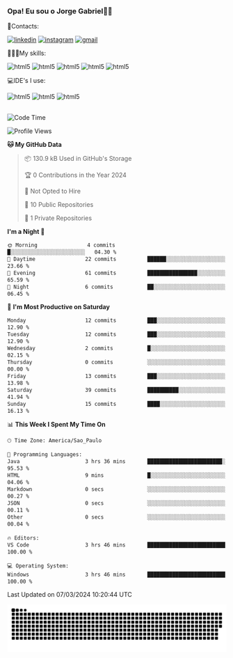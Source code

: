 
### Opa! Eu sou o Jorge Gabriel🤚🏾
📱Contacts: 

[![linkedin](https://img.shields.io/badge/LinkedIn-0077B5?style=for-the-badge&logo=linkedin&logoColor=white)](https://www.linkedin.com/in/jorge-g-717603souzag)
[![instagram](https://img.shields.io/badge/Instagram-E4405F?style=for-the-badge&logo=instagram&logoColor=white)](https://www.instagram.com/jorge__gabriel_/)
[![gmail](https://img.shields.io/badge/Gmail-D14836?style=for-the-badge&logo=gmail&logoColor=white)](https://mail.google.com/mail/u/0/?fs=1&tf=cm&source=mailto&to=gabrielgomes2003@gmail.com)

🧑🏾‍💻My skills:
<div <style>
    <img aling="center" alt="html5" src="https://img.shields.io/badge/java-%23ED8B00.svg?style=for-the-badge&logo=openjdk&logoColor=white"/>
    <img aling="center" alt="html5" src="https://img.shields.io/badge/python-3670A0?style=for-the-badge&logo=python&logoColor=ffdd54"/> 
    <img aling="center" alt="html5" src="https://img.shields.io/badge/html5-%23E34F26.svg?style=for-the-badge&logo=html5&logoColor=white"/> 
    <img aling="center" alt="html5" src="https://img.shields.io/badge/github-%23121011.svg?style=for-the-badge&logo=github&logoColor=white"/>
    <img aling="center" alt="html5" src="https://img.shields.io/badge/Figma-F24E1E?style=for-the-badge&logo=figma&logoColor=white"/><br>

💻IDE's I use:
<div <style>
     <img aling="center" alt="html5" src="https://img.shields.io/badge/pycharm-143?style=for-the-badge&logo=pycharm&logoColor=black&color=black&labelColor=green"/>  
     <img aling="center" alt="html5" src="https://img.shields.io/badge/Visual_Studio_Code-0078D4?style=for-the-badge&logo=visual%20studio%20code&logoColor=white"/> 
  <img aling="center" alt="html5" src="https://img.shields.io/badge/IntelliJIDEA-000000.svg?style=for-the-badge&logo=intellij-idea&logoColor=white"/>
</div><br>


<!--START_SECTION:waka-->
![Code Time](http://img.shields.io/badge/Code%20Time-152%20hrs-blue)

![Profile Views](http://img.shields.io/badge/Profile%20Views-0-blue)

**🐱 My GitHub Data** 

> 📦 130.9 kB Used in GitHub's Storage 
 > 
> 🏆 0 Contributions in the Year 2024
 > 
> 🚫 Not Opted to Hire
 > 
> 📜 10 Public Repositories 
 > 
> 🔑 1 Private Repositories 
 > 
**I'm a Night 🦉** 

```text
🌞 Morning                4 commits           █░░░░░░░░░░░░░░░░░░░░░░░░   04.30 % 
🌆 Daytime                22 commits          ██████░░░░░░░░░░░░░░░░░░░   23.66 % 
🌃 Evening                61 commits          ████████████████░░░░░░░░░   65.59 % 
🌙 Night                  6 commits           ██░░░░░░░░░░░░░░░░░░░░░░░   06.45 % 
```
📅 **I'm Most Productive on Saturday** 

```text
Monday                   12 commits          ███░░░░░░░░░░░░░░░░░░░░░░   12.90 % 
Tuesday                  12 commits          ███░░░░░░░░░░░░░░░░░░░░░░   12.90 % 
Wednesday                2 commits           █░░░░░░░░░░░░░░░░░░░░░░░░   02.15 % 
Thursday                 0 commits           ░░░░░░░░░░░░░░░░░░░░░░░░░   00.00 % 
Friday                   13 commits          ███░░░░░░░░░░░░░░░░░░░░░░   13.98 % 
Saturday                 39 commits          ██████████░░░░░░░░░░░░░░░   41.94 % 
Sunday                   15 commits          ████░░░░░░░░░░░░░░░░░░░░░   16.13 % 
```


📊 **This Week I Spent My Time On** 

```text
🕑︎ Time Zone: America/Sao_Paulo

💬 Programming Languages: 
Java                     3 hrs 36 mins       ████████████████████████░   95.53 % 
HTML                     9 mins              █░░░░░░░░░░░░░░░░░░░░░░░░   04.06 % 
Markdown                 0 secs              ░░░░░░░░░░░░░░░░░░░░░░░░░   00.27 % 
JSON                     0 secs              ░░░░░░░░░░░░░░░░░░░░░░░░░   00.11 % 
Other                    0 secs              ░░░░░░░░░░░░░░░░░░░░░░░░░   00.04 % 

🔥 Editors: 
VS Code                  3 hrs 46 mins       █████████████████████████   100.00 % 

💻 Operating System: 
Windows                  3 hrs 46 mins       █████████████████████████   100.00 % 
```


 Last Updated on 07/03/2024 10:20:44 UTC
<!--END_SECTION:waka-->





<img alt="github-snake" src="https://github.com/J0rgeGabriel/J0rgeGabriel/blob/output/github-contribution-grid-snake-dark.svg" />
